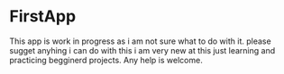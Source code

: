 # FirstApp
This app is work in progress as i am not sure what to do with it.
please sugget anyhing i can do with this 
i am very new at this just learning and practicing begginerd projects.
Any help is welcome.
